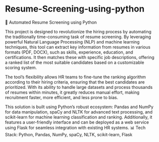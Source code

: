 # Resume-Screening-using-python
🚀 Automated Resume Screening using Python

This project is designed to revolutionize the hiring process by automating the traditionally time-consuming task of resume screening. By leveraging powerful Natural Language Processing (NLP) and machine learning techniques, this tool can extract key information from resumes in various formats (PDF, DOCX), such as skills, experience, education, and certifications. It then matches these with specific job descriptions, offering a ranked list of the most suitable candidates based on a customizable scoring system.

The tool’s flexibility allows HR teams to fine-tune the ranking algorithm according to their hiring criteria, ensuring that the best candidates are prioritized. With its ability to handle large datasets and process thousands of resumes within minutes, it greatly reduces manual effort, making recruitment faster, more efficient, and less prone to bias.

This solution is built using Python’s robust ecosystem: Pandas and NumPy for data manipulation, spaCy and NLTK for advanced text processing, and scikit-learn for machine learning classification and ranking. Additionally, it features a user-friendly interface and can be deployed as a web service using Flask for seamless integration with existing HR systems.
📊 Tech Stack: Python, Pandas, NumPy, spaCy, NLTK, scikit-learn, Flask
